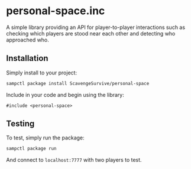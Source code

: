 # personal-space.inc

A simple library providing an API for player-to-player interactions such as checking which players are stood near each other and detecting who approached who.

## Installation

Simply install to your project:

```bash
sampctl package install ScavengeSurvive/personal-space
```

Include in your code and begin using the library:

```pawn
#include <personal-space>
```

## Testing

To test, simply run the package:

```bash
sampctl package run
```

And connect to `localhost:7777` with two players to test.
